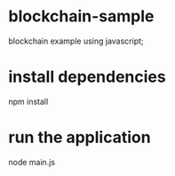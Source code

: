 # blockchain-sample
blockchain example using javascript;

# install dependencies 
npm install

# run the application
node main.js